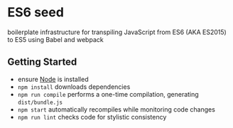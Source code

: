 ES6 seed
========

boilerplate infrastructure for transpiling JavaScript from ES6 (AKA ES2015) to
ES5 using Babel and webpack


Getting Started
---------------

* ensure [Node](http://nodejs.org) is installed
* `npm install` downloads dependencies
* `npm run compile` performs a one-time compilation, generating `dist/bundle.js`
* `npm start` automatically recompiles while monitoring code changes
* `npm run lint` checks code for stylistic consistency
